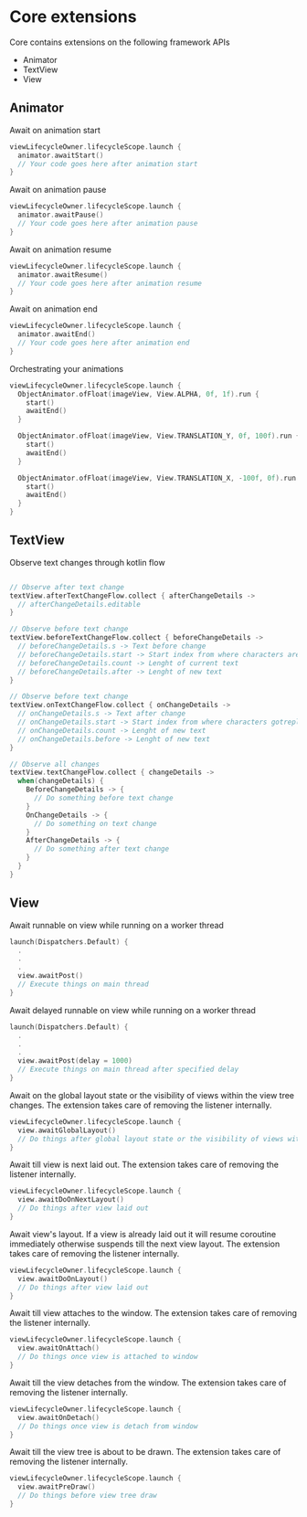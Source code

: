# Core extensions

Core contains extensions on the following framework APIs

- Animator
- TextView
- View

## Animator

Await on animation start

```kotlin
viewLifecycleOwner.lifecycleScope.launch {
  animator.awaitStart()
  // Your code goes here after animation start
}
```

Await on animation pause

```kotlin
viewLifecycleOwner.lifecycleScope.launch {
  animator.awaitPause()
  // Your code goes here after animation pause
}
```

Await on animation resume

```kotlin
viewLifecycleOwner.lifecycleScope.launch {
  animator.awaitResume()
  // Your code goes here after animation resume
}
```


Await on animation end

```kotlin
viewLifecycleOwner.lifecycleScope.launch {
  animator.awaitEnd()
  // Your code goes here after animation end
}
```

Orchestrating your animations

```kotlin
viewLifecycleOwner.lifecycleScope.launch {
  ObjectAnimator.ofFloat(imageView, View.ALPHA, 0f, 1f).run {
    start()
    awaitEnd()
  }

  ObjectAnimator.ofFloat(imageView, View.TRANSLATION_Y, 0f, 100f).run {
    start()
    awaitEnd()
  }

  ObjectAnimator.ofFloat(imageView, View.TRANSLATION_X, -100f, 0f).run {
    start()
    awaitEnd()
  }
}
```

## TextView

Observe text changes through kotlin flow

```kotlin

// Observe after text change
textView.afterTextChangeFlow.collect { afterChangeDetails ->
  // afterChangeDetails.editable
}

// Observe before text change
textView.beforeTextChangeFlow.collect { beforeChangeDetails ->
  // beforeChangeDetails.s -> Text before change
  // beforeChangeDetails.start -> Start index from where characters are going to replaced by new characters
  // beforeChangeDetails.count -> Lenght of current text
  // beforeChangeDetails.after -> Lenght of new text
}

// Observe before text change
textView.onTextChangeFlow.collect { onChangeDetails ->
  // onChangeDetails.s -> Text after change
  // onChangeDetails.start -> Start index from where characters gotreplaced by new characters
  // onChangeDetails.count -> Lenght of new text
  // onChangeDetails.before -> Lenght of new text
}

// Observe all changes
textView.textChangeFlow.collect { changeDetails ->
  when(changeDetails) {
    BeforeChangeDetails -> {
      // Do something before text change
    }
    OnChangeDetails -> {
      // Do something on text change
    }
    AfterChangeDetails -> {
      // Do something after text change
    } 
  }
}
```

## View

Await runnable on view while running on a worker thread

```kotlin
launch(Dispatchers.Default) {
  .
  .
  .
  view.awaitPost()
  // Execute things on main thread
}
```

Await delayed runnable on view while running on a worker thread

```kotlin
launch(Dispatchers.Default) {
  .
  .
  .
  view.awaitPost(delay = 1000)
  // Execute things on main thread after specified delay
}
```

Await on the global layout state or the visibility of views within the view tree changes. The extension takes care of removing the listener internally.

```kotlin
viewLifecycleOwner.lifecycleScope.launch {
  view.awaitGlobalLayout()
  // Do things after global layout state or the visibility of views within the view tree changes
}
```

Await till view is next laid out. The extension takes care of removing the listener internally.

```kotlin
viewLifecycleOwner.lifecycleScope.launch {
  view.awaitDoOnNextLayout()
  // Do things after view laid out
}
```

Await view's layout. If a view is already laid out it will resume coroutine immediately otherwise suspends till the next view layout. The extension takes care of removing the listener internally.

```kotlin
viewLifecycleOwner.lifecycleScope.launch {
  view.awaitDoOnLayout()
  // Do things after view laid out
}
```

Await till view attaches to the window. The extension takes care of removing the listener internally.

```kotlin
viewLifecycleOwner.lifecycleScope.launch {
  view.awaitOnAttach()
  // Do things once view is attached to window
}
```

Await till the view detaches from the window. The extension takes care of removing the listener internally.

```kotlin
viewLifecycleOwner.lifecycleScope.launch {
  view.awaitOnDetach()
  // Do things once view is detach from window
}
```

Await till the view tree is about to be drawn. The extension takes care of removing the listener internally.

```kotlin
viewLifecycleOwner.lifecycleScope.launch {
  view.awaitPreDraw()
  // Do things before view tree draw
}
```
